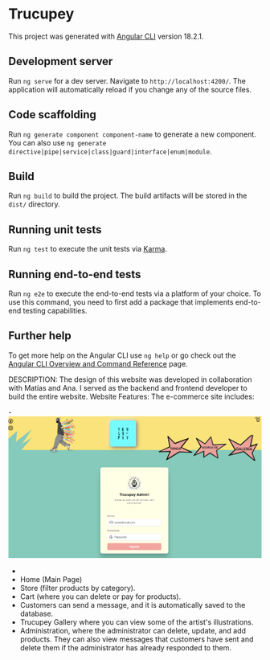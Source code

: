 # Trucupey

This project was generated with [Angular CLI](https://github.com/angular/angular-cli) version 18.2.1.

## Development server

Run `ng serve` for a dev server. Navigate to `http://localhost:4200/`. The application will automatically reload if you change any of the source files.

## Code scaffolding

Run `ng generate component component-name` to generate a new component. You can also use `ng generate directive|pipe|service|class|guard|interface|enum|module`.

## Build

Run `ng build` to build the project. The build artifacts will be stored in the `dist/` directory.

## Running unit tests

Run `ng test` to execute the unit tests via [Karma](https://karma-runner.github.io).

## Running end-to-end tests

Run `ng e2e` to execute the end-to-end tests via a platform of your choice. To use this command, you need to first add a package that implements end-to-end testing capabilities.

## Further help

To get more help on the Angular CLI use `ng help` or go check out the [Angular CLI Overview and Command Reference](https://angular.dev/tools/cli) page.

DESCRIPTION:
The design of this website was developed in collaboration with Matías and Ana. I served as the backend and frontend developer to build the entire website.
Website Features: The e-commerce site includes:

-![Login (administrator)](public/login.png)

-
- Home (Main Page)
- Store (filter products by category).
- Cart (where you can delete or pay for products).
- Customers can send a message, and it is automatically saved to the database.
- Trucupey Gallery where you can view some of the artist's illustrations.
- Administration, where the administrator can delete, update, and add products. They can also view messages that customers have sent and delete them if the administrator has already responded to them.

